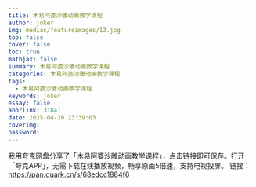 ```yaml
---
title: 木易阿婆沙雕动画教学课程
author: joker
img: medias/featureimages/13.jpg
top: false
cover: false
toc: true
mathjax: false
summary: 木易阿婆沙雕动画教学课程
categories: 木易阿婆沙雕动画教学课程
tags:
  - 木易阿婆沙雕动画教学课程
keywords: joker
essay: false
abbrlink: 31841
date: 2025-04-20 23:39:03
coverImg:
password:
---
```


我用夸克网盘分享了「木易阿婆沙雕动画教学课程」，点击链接即可保存。打开「夸克APP」，无需下载在线播放视频，畅享原画5倍速，支持电视投屏。
链接：https://pan.quark.cn/s/68edcc1884f6
